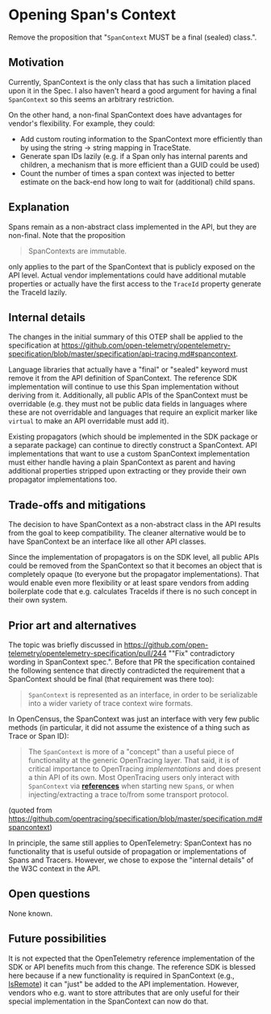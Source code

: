 # Opening Span's Context

Remove the proposition that "`SpanContext` MUST be a final (sealed) class.".

## Motivation

Currently, SpanContext is the only class that has such a limitation placed upon it in the Spec.
I also haven't heard a good argument for having a final `SpanContext` so this seems an arbitrary restriction.

On the other hand, a non-final SpanContext does have advantages for vendor's flexibility. For example, they could:

* Add custom routing information to the SpanContext more efficiently than by using the string -> string mapping in TraceState.
* Generate span IDs lazily (e.g. if a Span only has internal parents and children, a mechanism that is more efficient than a GUID could be used)
* Count the number of times a span context was injected to better estimate on the back-end how long to wait for (additional) child spans.

## Explanation

Spans remain as a non-abstract class implemented in the API, but they are non-final. Note that the proposition

> SpanContexts are immutable.

only applies to the part of the SpanContext that is publicly exposed on the API level.
Actual vendor implementations could have additional mutable properties or
actually have the first access to the `TraceId` property generate the TraceId lazily.

## Internal details

The changes in the initial summary of this OTEP shall be applied to the specification at
https://github.com/open-telemetry/opentelemetry-specification/blob/master/specification/api-tracing.md#spancontext.

Language libraries that actually have a "final" or "sealed" keyword must remove it from the API definition of SpanContext.
The reference SDK implementation will continue to use this Span implementation without deriving from it.
Additionally, all public APIs of the SpanContext must be overridable
(e.g. they must not be public data fields in languages where these are not overridable and
languages that require an explicit marker like `virtual` to make an API overridable must add it).

Existing propagators (which should be implemented in the SDK package or a separate package) can continue to directly construct a SpanContext.
API implementations that want to use a custom SpanContext implementation must either
handle having a plain SpanContext as parent
and having additional properties stripped upon extracting
or they provide their own propagator implementations too.

## Trade-offs and mitigations

The decision to have SpanContext as a non-abstract class in the API results from the goal to keep compatibility.
The cleaner alternative would be to have SpanContext be an interface like all other API classes.

Since the implementation of propagators is on the SDK level, all public APIs could be removed from the SpanContext
so that it becomes an object that is completely opaque (to everyone but the propagator implementations). That would
enable even more flexibility or at least spare vendors from adding boilerplate code that e.g. calculates TraceIds
if there is no such concept in their own system.

## Prior art and alternatives

The topic was briefly discussed in
https://github.com/open-telemetry/opentelemetry-specification/pull/244
""Fix" contradictory wording in SpanContext spec.". Before that PR the specification contained the following sentence that directly contradicted the requirement that a SpanContext should be final (that requirement was there too):

> `SpanContext` is represented as an interface, in order to be serializable into a wider variety of trace context wire formats.

In OpenCensus, the SpanContext was just an interface with very few public methods
(in particular, it did not assume the existence of a thing such as Trace or Span ID):

> The `SpanContext` is more of a "concept" than a useful piece of functionality at the generic OpenTracing layer. That said, it is of critical importance to OpenTracing *implementations* and does present a thin API of its own. Most OpenTracing users only interact with `SpanContext` via [**references**](https://github.com/opentracing/specification/blob/master/specification.md#references-between-spans) when starting new `Span`s, or when injecting/extracting a trace to/from some transport protocol.

(quoted from https://github.com/opentracing/specification/blob/master/specification.md#spancontext)

In principle, the same still applies to OpenTelemetry:
SpanContext has no functionality that is useful outside of propagation or implementations of Spans and Tracers. However, we chose to expose the "internal details" of the W3C context in the API.

## Open questions

None known.

## Future possibilities

It is not expected that the OpenTelemetry reference implementation of the SDK or API benefits much from this change.
The reference SDK is blessed here
because if a new functionality is required in SpanContext (e.g., [IsRemote][])
it can "just" be added to the API implementation.
However, vendors who e.g. want to store attributes that are only useful for their special implementation in the SpanContext can now do that.

[IsRemote]: https://github.com/open-telemetry/opentelemetry-specification/pull/216
